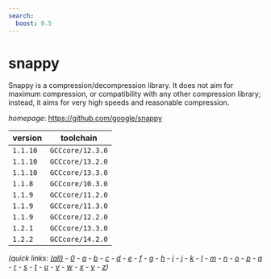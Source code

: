 ```yaml
---
search:
  boost: 0.5
---
```

# snappy

Snappy is a compression/decompression library. It does not aim for maximum compression, or compatibility with any other compression library; instead, it aims for very high speeds and reasonable compression.

*homepage*: <https://github.com/google/snappy>

version | toolchain
--------|----------
``1.1.10`` | ``GCCcore/12.3.0``
``1.1.10`` | ``GCCcore/13.2.0``
``1.1.10`` | ``GCCcore/13.3.0``
``1.1.8`` | ``GCCcore/10.3.0``
``1.1.9`` | ``GCCcore/11.2.0``
``1.1.9`` | ``GCCcore/11.3.0``
``1.1.9`` | ``GCCcore/12.2.0``
``1.2.1`` | ``GCCcore/13.3.0``
``1.2.2`` | ``GCCcore/14.2.0``


*(quick links: [(all)](../index.md) - [0](../0/index.md) - [a](../a/index.md) - [b](../b/index.md) - [c](../c/index.md) - [d](../d/index.md) - [e](../e/index.md) - [f](../f/index.md) - [g](../g/index.md) - [h](../h/index.md) - [i](../i/index.md) - [j](../j/index.md) - [k](../k/index.md) - [l](../l/index.md) - [m](../m/index.md) - [n](../n/index.md) - [o](../o/index.md) - [p](../p/index.md) - [q](../q/index.md) - [r](../r/index.md) - [s](../s/index.md) - [t](../t/index.md) - [u](../u/index.md) - [v](../v/index.md) - [w](../w/index.md) - [x](../x/index.md) - [y](../y/index.md) - [z](../z/index.md))*

